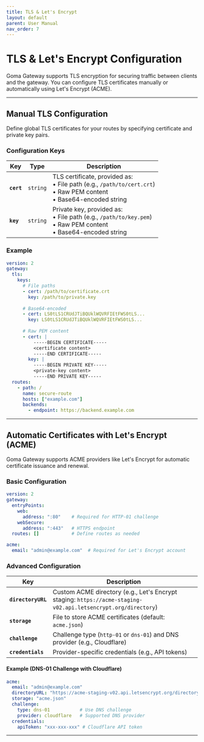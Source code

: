 ```yaml
---
title: TLS & Let's Encrypt
layout: default
parent: User Manual
nav_order: 7
---
```


# TLS & Let's Encrypt Configuration

Goma Gateway supports TLS encryption for securing traffic between clients and the gateway. You can configure TLS certificates manually or automatically using Let's Encrypt (ACME).

---

## **Manual TLS Configuration**
Define global TLS certificates for your routes by specifying certificate and private key pairs.

### **Configuration Keys**
| Key        | Type     | Description                                                                                                              |
|------------|----------|--------------------------------------------------------------------------------------------------------------------------|
| **`cert`** | `string` | TLS certificate, provided as:<br>• File path (e.g., `/path/to/cert.crt`)<br>• Raw PEM content<br>• Base64-encoded string |
| **`key`**  | `string` | Private key, provided as:<br>• File path (e.g., `/path/to/key.pem`)<br>• Raw PEM content<br>• Base64-encoded string      |

### **Example**
```yaml
version: 2
gateway:
  tls:
    keys:
      # File paths
      - cert: /path/to/certificate.crt
        key: /path/to/private.key
      
      # Base64-encoded
      - cert: LS0tLS1CRUdJTiBQUklWQVRFIEtFWS0tLS...
        key: LS0tLS1CRUdJTiBQUklWQVRFIEtFWS0tLS...
      
      # Raw PEM content
      - cert: |
          -----BEGIN CERTIFICATE-----
          <certificate content>
          -----END CERTIFICATE-----
        key: |
          -----BEGIN PRIVATE KEY-----
          <private-key content>
          -----END PRIVATE KEY-----
  routes:
    - path: /
      name: secure-route
      hosts: ["example.com"]
      backends:
        - endpoint: https://backend.example.com
```

---

## **Automatic Certificates with Let's Encrypt (ACME)**
Goma Gateway supports ACME providers like Let's Encrypt for automatic certificate issuance and renewal.

### **Basic Configuration**
```yaml
version: 2
gateway:
  entryPoints:
    web:
      address: ":80"    # Required for HTTP-01 challenge
    webSecure:
      address: ":443"   # HTTPS endpoint
  routes: []            # Define routes as needed

acme:
  email: "admin@example.com"  # Required for Let's Encrypt account
```

### **Advanced Configuration**
| Key                | Description                                                                                                   |
|--------------------|---------------------------------------------------------------------------------------------------------------|
| **`directoryURL`** | Custom ACME directory (e.g., Let's Encrypt staging: `https://acme-staging-v02.api.letsencrypt.org/directory`) |
| **`storage`**      | File to store ACME certificates (default: `acme.json`)                                                        |
| **`challenge`**    | Challenge type (`http-01` or `dns-01`) and DNS provider (e.g., Cloudflare)                                    |
| **`credentials`**  | Provider-specific credentials (e.g., API tokens)                                                              |

#### **Example (DNS-01 Challenge with Cloudflare)**
```yaml
acme:
  email: "admin@example.com"
  directoryURL: "https://acme-staging-v02.api.letsencrypt.org/directory"
  storage: "acme.json"
  challenge:
    type: dns-01           # Use DNS challenge
    provider: cloudflare   # Supported DNS provider
  credentials:
    apiToken: "xxx-xxx-xxx" # Cloudflare API token
```

---
